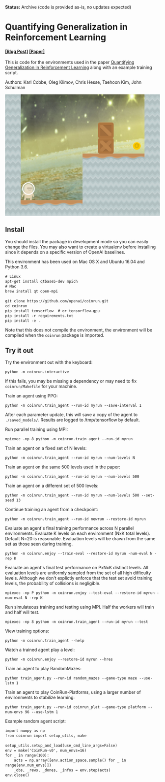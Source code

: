 **Status:** Archive (code is provided as-is, no updates expected)

# Quantifying Generalization in Reinforcement Learning

#### [[Blog Post]](https://blog.openai.com/?????) [[Paper]](https://arxiv.org/abs/???????)

This is code for the environments used in the paper [Quantifying Generalization in Reinforcement Learning](https://arxiv.org/abs/???????) along with an example training script.

Authors: Karl Cobbe, Oleg Klimov, Chris Hesse, Taehoon Kim, John Schulman

![CoinRun](coinrun.png?raw=true "CoinRun")

## Install

You should install the package in development mode so you can easily change the files.  You may also want to create a virtualenv before installing since it depends on a specific version of OpenAI baselines.

This environment has been used on Mac OS X and Ubuntu 16.04 and Python 3.6.

```
# Linux
apt-get install qtbase5-dev mpich
# Mac
brew install qt open-mpi

git clone https://github.com/openai/coinrun.git
cd coinrun
pip install tensorflow  # or tensorflow-gpu
pip install -r requirements.txt
pip install -e .
```

Note that this does not compile the environment, the environment will be compiled when the `coinrun` package is imported.

## Try it out

Try the environment out with the keyboard:

```
python -m coinrun.interactive
```

If this fails, you may be missing a dependency or may need to fix `coinrun/Makefile` for your machine.

Train an agent using PPO:

```
python -m coinrun.train_agent --run-id myrun --save-interval 1
```

After each parameter update, this will save a copy of the agent to `./saved_models/`. Results are logged to /tmp/tensorflow by default.

Run parallel training using MPI:

```
mpiexec -np 8 python -m coinrun.train_agent --run-id myrun
```

Train an agent on a fixed set of N levels:

```
python -m coinrun.train_agent --run-id myrun --num-levels N
```

Train an agent on the same 500 levels used in the paper:

```
python -m coinrun.train_agent --run-id myrun --num-levels 500
```

Train an agent on a different set of 500 levels:

```
python -m coinrun.train_agent --run-id myrun --num-levels 500 --set-seed 13
```

Continue training an agent from a checkpoint:

```
python -m coinrun.train_agent --run-id newrun --restore-id myrun
```

Evaluate an agent's final training performance across N parallel environments. Evaluate K levels on each environment (NxK total levels). Default N=20 is reasonable. Evaluation levels will be drawn from the same set as those seen during training.

```
python -m coinrun.enjoy --train-eval --restore-id myrun -num-eval N -rep K
```

Evaluate an agent's final test performance on PxNxK distinct levels. All evaluation levels are uniformly sampled from the set of all high difficulty levels. Although we don't explictly enforce that the test set avoid training levels, the probability of collisions is negligible.

```
mpiexec -np P python -m coinrun.enjoy --test-eval --restore-id myrun -num-eval N -rep K
```

Run simulateous training and testing using MPI. Half the workers will train and half will test.

```
mpiexec -np 8 python -m coinrun.train_agent --run-id myrun --test
```

View training options:

```
python -m coinrun.train_agent --help
```

Watch a trained agent play a level:

```
python -m coinrun.enjoy --restore-id myrun --hres
```

Train an agent to play RandomMazes:

```
python train_agent.py --run-id random_mazes --game-type maze --use-lstm 1
```

Train an agent to play CoinRun-Platforms, using a larger number of environments to stabilize learning:

```
python train_agent.py --run-id coinrun_plat --game-type platform --num-envs 96 --use-lstm 1
```

Example random agent script:

```
import numpy as np
from coinrun import setup_utils, make

setup_utils.setup_and_load(use_cmd_line_args=False)
env = make('CoinRun-v0', num_envs=16)
for _ in range(100):
    acts = np.array([env.action_space.sample() for _ in range(env.num_envs)])
    _obs, _rews, _dones, _infos = env.step(acts)
env.close()
```
